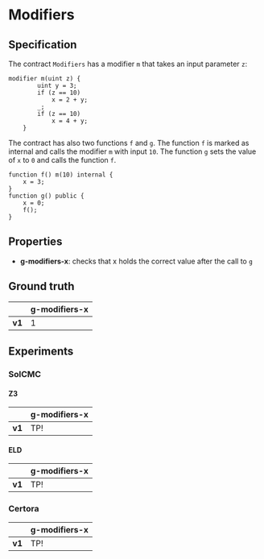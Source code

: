 # Modifiers

## Specification
The contract `Modifiers` has a modifier `m` that takes an input parameter `z`:
```
modifier m(uint z) {
		uint y = 3;
        if (z == 10)
            x = 2 + y;
        _;
        if (z == 10)
            x = 4 + y;
    }
```

The contract has also two functions `f` and `g`. The function `f` is marked as internal and calls the modifier `m` with input `10`. The function `g` sets the value of `x` to `0` and calls the function `f`.
```
function f() m(10) internal {
    x = 3;
}
function g() public {
    x = 0;
    f();
}
```

## Properties
- **g-modifiers-x**: checks that x holds the correct value after the call to `g`

## Ground truth
|        | g-modifiers-x |
|--------|---------------|
| **v1** | 1             |
 

## Experiments
### SolCMC
#### Z3
|        | g-modifiers-x |
|--------|---------------|
| **v1** | TP!           |
 

#### ELD
|        | g-modifiers-x |
|--------|---------------|
| **v1** | TP!           |
 


### Certora
|        | g-modifiers-x |
|--------|---------------|
| **v1** | TP!           |
 

